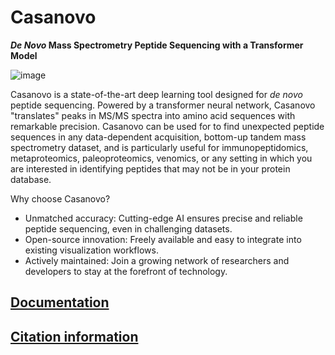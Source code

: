 # Casanovo

**_De Novo_ Mass Spectrometry Peptide Sequencing with a Transformer Model**

![image](https://user-images.githubusercontent.com/32707537/152622912-ca87da20-a64c-4e3f-9ca1-721c6b0d9c64.png)

Casanovo is a state-of-the-art deep learning tool designed for _de novo_ peptide sequencing.
Powered by a transformer neural network, Casanovo "translates" peaks in MS/MS spectra into amino acid sequences with remarkable precision.
Casanovo can be used for to find unexpected peptide sequences in any data-dependent acquisition, bottom-up tandem mass spectrometry dataset, and is particularly useful for immunopeptidomics, metaproteomics, paleoproteomics, venomics, or any setting in which you are interested in identifying peptides that may not be in your protein database.

Why choose Casanovo?

- Unmatched accuracy: Cutting-edge AI ensures precise and reliable peptide sequencing, even in challenging datasets.
- Open-source innovation: Freely available and easy to integrate into existing visualization workflows.
- Actively maintained: Join a growing network of researchers and developers to stay at the forefront of technology.

## [Documentation](https://casanovo.readthedocs.io/en/latest/)

## [Citation information](https://casanovo.readthedocs.io/en/latest/cite.html)

